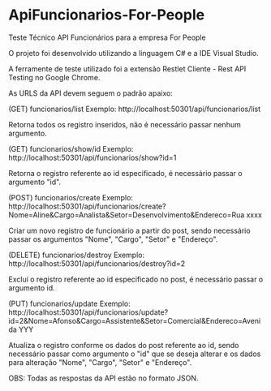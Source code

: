 # ApiFuncionarios-For-People
Teste Técnico API Funcionários para a empresa For People

O projeto foi desenvolvido utilizando a linguagem C# e a IDE Visual Studio.

A ferramente de teste utilizado foi a extensão Restlet Cliente - Rest API Testing no Google Chrome.

As URLS da API devem seguem o padrão apaixo:


(GET) funcionarios/list
Exemplo: http://localhost:50301/api/funcionarios/list

Retorna todos os registro inseridos, não é necessário passar nenhum argumento.


(GET) funcionarios/show/id
Exemplo: http://localhost:50301/api/funcionarios/show?id=1 

Retorna o registro referente ao id especificado, é necessário passar o argumento "id".


(POST) funcionarios/create
Exemplo: http://localhost:50301/api/funcionarios/create?Nome=Aline&Cargo=Analista&Setor=Desenvolvimento&Endereco=Rua xxxx

Criar um novo registro de funcionário a partir do post, sendo necessário passar os argumentos "Nome", "Cargo", "Setor" e "Endereço".


(DELETE) funcionarios/destroy
Exemplo: http://localhost:50301/api/funcionarios/destroy?id=2

Excluí o registro referente ao id especificado no post, é necessário passar o argumento id.


(PUT) funcionarios/update
Exemplo: http://localhost:50301/api/funcionarios/update?id=2&Nome=Afonso&Cargo=Assistente&Setor=Comercial&Endereco=Avenida YYY

Atualiza o registro conforme os dados do post referente ao id, sendo necessário passar como argumento o "id" que se deseja alterar e os dados para alteração "Nome", "Cargo", "Setor" e "Endereço".


OBS: Todas as respostas da API estão no formato JSON.

